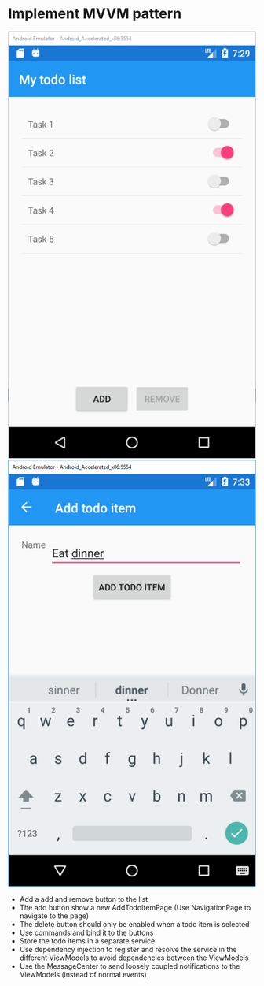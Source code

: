 # Implement MVVM pattern
![](./images/2018-06-21-09-29-39.png)
![](./images/2018-06-21-09-35-10.png)
- Add a add and remove button to the list
- The add button show a new AddTodoItemPage (Use NavigationPage to navigate to the page) 
- The delete button should only be enabled when a todo item is selected
- Use commands and bind it to the buttons
- Store the todo items in a separate service
- Use dependency injection to register and resolve the service in the different ViewModels to avoid dependencies between the ViewModels
- Use the MessageCenter to send loosely coupled notifications to the ViewModels (instead of normal events)